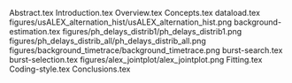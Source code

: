 Abstract.tex
Introduction.tex
Overview.tex
Concepts.tex
dataload.tex
figures/usALEX_alternation_hist/usALEX_alternation_hist.png
background-estimation.tex
figures/ph_delays_distrib1/ph_delays_distrib1.png
figures/ph_delays_distrib_all/ph_delays_distrib_all.png
figures/background_timetrace/background_timetrace.png
burst-search.tex
burst-selection.tex
figures/alex_jointplot/alex_jointplot.png
Fitting.tex
Coding-style.tex
Conclusions.tex
